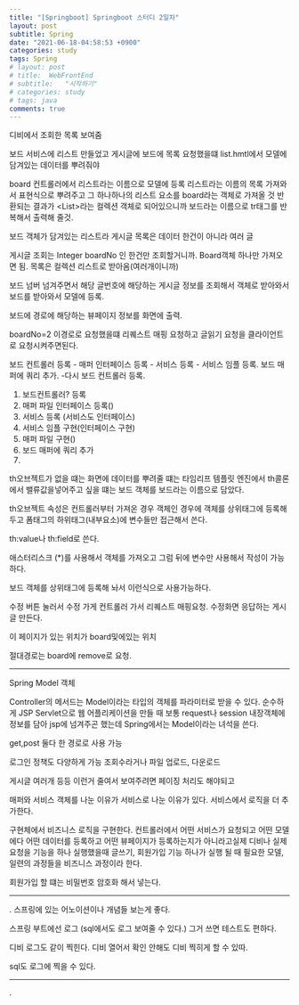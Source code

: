 ```yaml
---
title: "[Springboot] Springboot 스터디 2일차"
layout: post
subtitle: Spring
date: "2021-06-18-04:58:53 +0900"
categories: study
tags: Spring
# layout: post
# title:  WebFrontEnd
# subtitle:   "시작하기"
# categories: study
# tags: java
comments: true
---
```




디비에서 조회한 목록 보여줌


보드 서비스에 리스트 만들었고
게시글에 보드에 목록 요청했을떄 list.hmtl에서 모델에 담겨있는 데이터를 뿌려줘야

board 컨트롤러에서 리스트라는 이름으로 모델에 등록
리스트라는 이름의 목록 가져와서 표현식으로 뿌려주고
그 하나하나의 리스트 요소를 board라는 객체로 가져올 것
반환되는 결과가 <List<board>>라는 컬렉션 객체로 되어있으니까
보드라는 이름으로 tr태그를 반복해서 출력해 줄것.

보드 객체가 담겨있는 리스트라
게시글 목록은 데이터 한건이 아니라 여러 글


게시글 조회는 Integer boardNo 인 한건만 조회할거니까.
Board객체 하나만 가져오면 됨.
목록은 컬렉션 리스트로 받아옴(여러개이니까)



보드 넘버 넘겨주면서 해당 글번호에 해당하는 게시글 정보를 조회해서 객체로 받아와서 보드를 받아와서 모델에 등록.

보드에 경로에 해당하는 뷰페이지 정보를 화면에 출력.



boardNo=2 이경로로 요청했을떄 리퀘스트 매핑 요청하고 글읽기 요청을 클라이언트로 요청시켜주면된다.

보드 컨트롤러 등록 - 매퍼 인터페이스 등록 - 서비스 등록 - 서비스 임플 등록. 보드 매퍼에 쿼리 추가. -다시 보드 컨트롤러 등록.


1. 보드컨트롤러? 등록
2. 매퍼 파일 인터페이스 등록()
3. 서비스 등록 (서비스도 인터페이스)
4. 서비스 임플 구현(인터페이스 구현)
5. 매퍼 파일 구현()
6. 보드 매퍼에 쿼리 추가
7.


th오브젝트가 없을 떄는 화면에 데이터를 뿌려줄 떄는 타임리프 템플릿 엔진에서 th콜론에서 밸류값을넣어주고 싶을 떄는 보드 객체를 보드라는 이름으로 담았다.


th오브젝트 속성은 컨트롤러부터 가져온 경우 객체인 경우에 객체를 상위태그에 등록해두고 폼태그의 하위태그(내부요소)에 변수들만 접근해서 쓴다.

th:value나 th:field로 쓴다.

애스터리스크 (*)를 사용해서 객체를 가져오고 그럼 뒤에 변수만 사용해서 작성이 가능하다.

보드 객체를 상위태그에 등록해 놔서 이런식으로 사용가능하다.


수정 버튼 눌러서 수정 가게
컨트롤러 가서 리퀘스트 매핑요청.
수정화면 응답하는 게시글 만든다.


이 페이지가 있는 위치가 board및에있는 위치

절대경로는 board에 remove로 요청.


----

Spring Model 객체



Controller의 메서드는 Model이라는 타입의 객체를 파라미터로 받을 수 있다.
순수하게 JSP Servlet으로 웹 어플리케이션을 만들 때 보통 request나 session 내장객체에 정보를 담아 jsp에 넘겨주곤 했는데 Spring에서는 Model이라는 녀석을 쓴다.   

get,post  둘다 한 경로로 사용 가능

로그인 정책도 다양하게 가능 조회수라거나 파일 업로드, 다운로드

게시글 여러개 등등 이런거 줄여서 보여주려면 페이징 처리도 해야되고

매퍼와 서비스 객체를 나눈 이유가 서비스로 나눈 이유가 있다.
서비스에서 로직을 더 추가한다.

구현체에서 비즈니스 로직을 구현한다.
컨트롤러에서 어떤 서비스가 요청되고 어떤 모델에다 어떤 데이터를 등록하고 어떤 뷰페이지가 등록하는지가 아니라고실제 디비나
실제 요청을 기능을 하나 실행했을때 글쓰기, 회원가입 기능 하나가 실행 될 때 필요한 모델, 일련의 과정들을 비즈니스 과정이라 한다.

회원가입 할 떄는 비밀번호 암호화 해서 넣는다.


------

.
스프링에 있는 어노이션이나 개념들 보는게 좋다.

스프링 부트에선 로그 (sql에서도 로그 보여줄 수 있다.) 그거 쓰면 테스트도 편하다.


디비 로그도 같이 찍힌다. 디비 열어서 확인 안해도 디비 찍히게 할 수 있따.


sql도 로그에 찍을 수 있다.


--------

.
